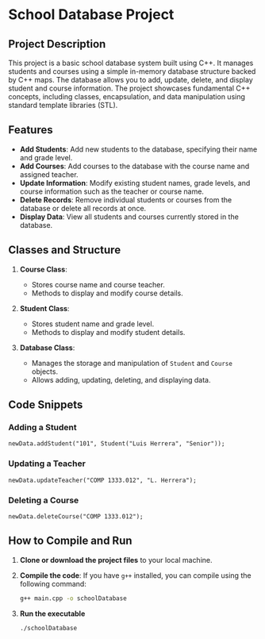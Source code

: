 # School Database Project

## Project Description
This project is a basic school database system built using C++. It manages students and courses using a simple in-memory database structure backed by C++ maps. The database allows you to add, update, delete, and display student and course information. The project showcases fundamental C++ concepts, including classes, encapsulation, and data manipulation using standard template libraries (STL).

## Features
- **Add Students**: Add new students to the database, specifying their name and grade level.
- **Add Courses**: Add courses to the database with the course name and assigned teacher.
- **Update Information**: Modify existing student names, grade levels, and course information such as the teacher or course name.
- **Delete Records**: Remove individual students or courses from the database or delete all records at once.
- **Display Data**: View all students and courses currently stored in the database.

## Classes and Structure
1. **Course Class**:
    - Stores course name and course teacher.
    - Methods to display and modify course details.

2. **Student Class**:
    - Stores student name and grade level.
    - Methods to display and modify student details.

3. **Database Class**:
    - Manages the storage and manipulation of `Student` and `Course` objects.
    - Allows adding, updating, deleting, and displaying data.

## Code Snippets

### Adding a Student
``
newData.addStudent("101", Student("Luis Herrera", "Senior"));  
``
### Updating a Teacher
``
newData.updateTeacher("COMP 1333.012", "L. Herrera");
``
### Deleting a Course
``
newData.deleteCourse("COMP 1333.012");
``
## How to Compile and Run

1. **Clone or download the project files** to your local machine.

2. **Compile the code**:
   If you have `g++` installed, you can compile using the following command:
   ```bash
   g++ main.cpp -o schoolDatabase
3. **Run the executable**
   ```bash
   ./schoolDatabase

